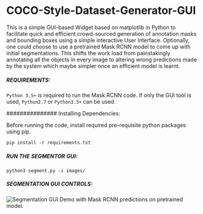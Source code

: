 # COCO-Style-Dataset-Generator-GUI
This is a simple GUI-based Widget based on matplotlib in Python to facilitate quick and efficient crowd-sourced generation of annotation masks and bounding boxes using a simple interactive User Interface. Optionally, one could choose to use a pretrained Mask RCNN model to come up with initial segmentations. This shifts the work load from painstakingly annotating all the objects in every image to altering wrong predictions made by the system which maybe simpler once an efficient model is learnt.

##### REQUIREMENTS:

`Python 3.5+` is required to run the Mask RCNN code. If only the GUI tool is used, `Python2.7` or `Python3.5+` can be used.

############### Installing Dependencies:

Before running the code, install required pre-requisite python packages using pip.

```
pip install -r requirements.txt
```

##### RUN THE SEGMENTOR GUI:

```
python3 segment.py -i images/
```

##### SEGMENTATION GUI CONTROLS:

![Segmentation GUI Demo with Mask RCNN predictions on pretrained model.](https://github.com/hanskrupakar/COCO-Style-Dataset-Generator-GUI/blob/master/gui.png)

